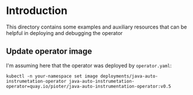 # Introduction
This directory contains some examples and auxiliary resources that can be
helpful in deploying and debugging the operator

## Update operator image
I'm assuming here that the operator was deployed by `operator.yaml`:
```shell script
kubectl -n your-namespace set image deployments/java-auto-instrumetation-operator java-auto-instrumetation-operator=quay.io/pioter/java-auto-instrumentation-operator:v0.5
```
